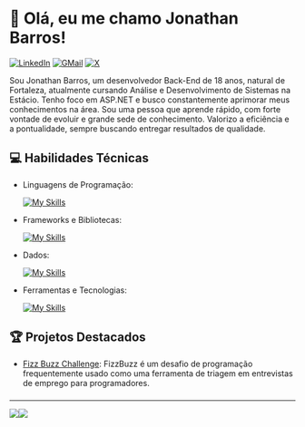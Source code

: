 # 👋 Olá, eu me chamo Jonathan Barros!
[![LinkedIn](https://img.shields.io/badge/LinkedIn-0A66C2?logo=linkedin&logoColor=white&style=for-the-badge)](www.linkedin.com/in/jonathanbarross)
[![GMail](https://img.shields.io/badge/Gmail-EA4335?logo=gmail&logoColor=white&style=for-the-badge)](mailto:pvojonathan83@gmail.com)
[![X](https://img.shields.io/badge/X-000000?logo=X&logoColor=white&style=for-the-badge)](https://x.com/Jothnet)
<!-- [![Projeto principal](https://img.shields.io/badge/Website-[MeuWebsite]-blue?logo=google-chrome)](https://www.[seusite.com]) -->

Sou Jonathan Barros, um desenvolvedor Back-End de 18 anos, natural de Fortaleza, atualmente cursando Análise e Desenvolvimento de Sistemas na Estácio. Tenho foco em ASP.NET e busco constantemente aprimorar meus conhecimentos na área. Sou uma pessoa que aprende rápido, com forte vontade de evoluir e grande sede de conhecimento. Valorizo a eficiência e a pontualidade, sempre buscando entregar resultados de qualidade. 

## 💻 Habilidades Técnicas

- Linguagens de Programação: 

    [![My Skills](https://skillicons.dev/icons?i=cs,java,cpp&theme=light)](https://skillicons.dev)
- Frameworks e Bibliotecas: 

    [![My Skills](https://skillicons.dev/icons?i=dotnet)](https://skillicons.dev)
- Dados: 

    [![My Skills](https://skillicons.dev/icons?i=mysql,postgres)](https://skillicons.dev)
- Ferramentas e Tecnologias: 

    [![My Skills](https://skillicons.dev/icons?i=git,github,vscode,docker,postman)](https://skillicons.dev)
<!-- - Desenvolvimento Web:

    [![My Skills](https://skillicons.dev/icons?i=php,html,css)](https://skillicons.dev)
-->    

## 🏆 Projetos Destacados

- [Fizz Buzz Challenge](https://github.com/TheDauss/FizBuzz): FizzBuzz é um desafio de programação frequentemente usado como uma ferramenta de triagem em entrevistas de emprego para programadores.

###
---
![](https://github-readme-stats.vercel.app/api?username=jonathanbarross&theme=transparent&hide_border=true&include_all_commits=true&count_private=True)![](https://github-readme-stats.vercel.app/api/top-langs/?username=jonathanbarross&theme=transparent&hide_border=true&include_all_commits=false&count_private=false&layout=compact)
